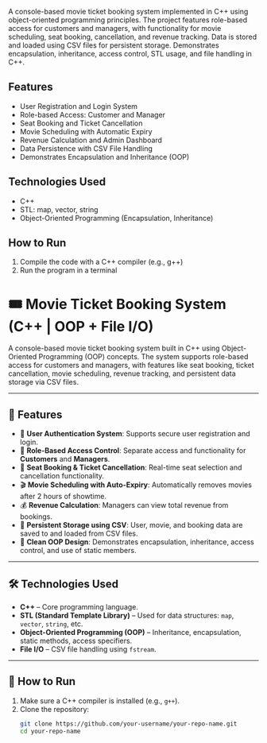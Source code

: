 A console-based movie ticket booking system implemented in C++ using object-oriented programming principles. The project features role-based access for customers and managers, with functionality for movie scheduling, seat booking, cancellation, and revenue tracking. Data is stored and loaded using CSV files for persistent storage. Demonstrates encapsulation, inheritance, access control, STL usage, and file handling in C++.

## Features
- User Registration and Login System
- Role-based Access: Customer and Manager
- Seat Booking and Ticket Cancellation
- Movie Scheduling with Automatic Expiry
- Revenue Calculation and Admin Dashboard
- Data Persistence with CSV File Handling
- Demonstrates Encapsulation and Inheritance (OOP)

## Technologies Used
- C++
- STL: map, vector, string
- Object-Oriented Programming (Encapsulation, Inheritance)

## How to Run
1. Compile the code with a C++ compiler (e.g., g++)
2. Run the program in a terminal




# 🎟️ Movie Ticket Booking System (C++ | OOP + File I/O)

A console-based movie ticket booking system built in C++ using Object-Oriented Programming (OOP) concepts. The system supports role-based access for customers and managers, with features like seat booking, ticket cancellation, movie scheduling, revenue tracking, and persistent data storage via CSV files.

---

## 🚀 Features

- 🔐 **User Authentication System**: Supports secure user registration and login.
- 👥 **Role-Based Access Control**: Separate access and functionality for **Customers** and **Managers**.
- 🎫 **Seat Booking & Ticket Cancellation**: Real-time seat selection and cancellation functionality.
- 🎬 **Movie Scheduling with Auto-Expiry**: Automatically removes movies after 2 hours of showtime.
- 💰 **Revenue Calculation**: Managers can view total revenue from bookings.
- 💾 **Persistent Storage using CSV**: User, movie, and booking data are saved to and loaded from CSV files.
- 🧠 **Clean OOP Design**: Demonstrates encapsulation, inheritance, access control, and use of static members.

---

## 🛠️ Technologies Used

- **C++** – Core programming language.
- **STL (Standard Template Library)** – Used for data structures: `map`, `vector`, `string`, etc.
- **Object-Oriented Programming (OOP)** – Inheritance, encapsulation, static methods, access specifiers.
- **File I/O** – CSV file handling using `fstream`.

---

## 🧪 How to Run

1. Make sure a C++ compiler is installed (e.g., `g++`).
2. Clone the repository:
   ```bash
   git clone https://github.com/your-username/your-repo-name.git
   cd your-repo-name
